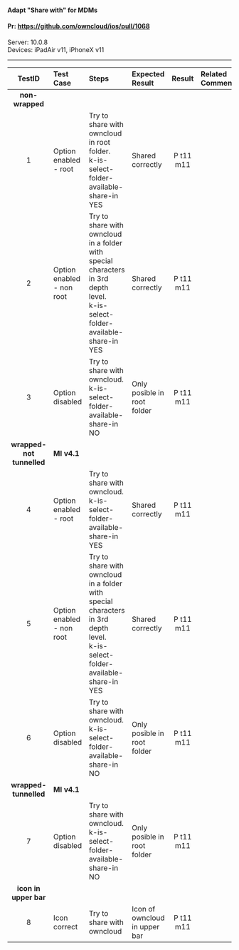 #### Adapt "Share with" for MDMs

#### Pr: https://github.com/owncloud/ios/pull/1068

Server: 10.0.8<br>
Devices: iPadAir v11, iPhoneX v11


---

 
| TestID | Test Case | Steps | Expected Result | Result | Related Comment |
| :----: | :-------- | :---- | :-------------- | :----: | :-------------- |
|**non-wrapped**|||||
| 1 | Option enabled - root | Try to share with owncloud in root folder.<br>k-is-select-folder-available-share-in YES | Shared correctly | P t11 m11|  |
| 2 | Option enabled - non root | Try to share with owncloud in a folder with special characters in 3rd depth level.<br>k-is-select-folder-available-share-in YES| Shared correctly | P t11 m11|  |
| 3 | Option disabled | Try to share with owncloud. <br>k-is-select-folder-available-share-in NO | Only posible in root folder  | P t11 m11|  |
|**wrapped-not tunnelled**| **MI v4.1**||||
| 4 | Option enabled - root| Try to share with owncloud.<br>k-is-select-folder-available-share-in YES | Shared correctly | P t11 m11|  |
| 5 | Option enabled - non root | Try to share with owncloud in a folder with special characters in 3rd depth level.<br>k-is-select-folder-available-share-in YES | Shared correctly | P t11 m11|  |
| 6 | Option disabled | Try to share with owncloud.<br>k-is-select-folder-available-share-in NO | Only posible in root folder  | P t11 m11 |  |
|**wrapped-tunnelled**|**MI v4.1**||||
| 7 | Option disabled | Try to share with owncloud.<br>k-is-select-folder-available-share-in NO | Only posible in root folder  | P t11 m11|  |
|**icon in upper bar**|||||
| 8 | Icon correct | Try to share with owncloud | Icon of owncloud in upper bar  | P t11 m11 |  |
